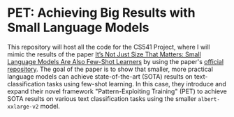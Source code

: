 # PET: Achieving Big Results with Small Language Models

This repository will host all the code for the CS541 Project, where I will mimic the results of the paper [It’s Not Just Size That Matters: Small Language Models Are Also Few-Shot Learners](https://aclanthology.org/2021.naacl-main.185/) by using the paper's [official repository](https://github.com/timoschick/pet). The goal of the paper is to show that smaller, more practical language models can achieve state-of-the-art (SOTA) results on text-classification tasks using few-shot learning. In this case, they introduce and expand their novel framework "Pattern-Exploiting Training" (PET) to achieve SOTA results on various text classification tasks using the smaller `albert-xxlarge-v2` model.
